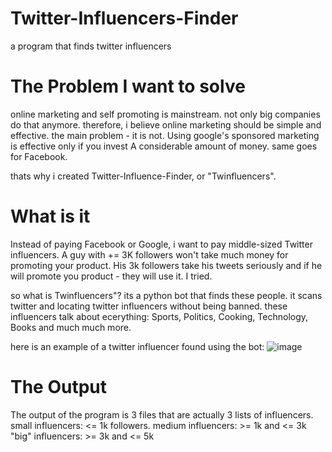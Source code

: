 # Twitter-Influencers-Finder
a program that finds twitter influencers 

# The Problem I want to solve
online marketing and self promoting is mainstream.
not only big companies do that anymore.
therefore, i believe online marketing should be simple and effective.
the main problem - it is not.
Using google's sponsored marketing is effective only if you invest A considerable amount of money.
same goes for Facebook.

thats why i created Twitter-Influence-Finder, or "Twinfluencers".

# What is it
Instead of paying Facebook or Google, i want to pay middle-sized Twitter influencers.
A guy with += 3K followers won't take much money for promoting your product.
His 3k followers take his tweets seriously and if he will promote you product - they will use it. I tried.

so what is Twinfluencers"?
its a python bot that finds these people. it scans twitter and locating twitter influencers without being banned.
these influencers talk about ecerything: Sports, Politics, Cooking, Technology, Books and much much more.

here is an example of a twitter influencer found using the bot:
![image](https://user-images.githubusercontent.com/85450521/210320666-689e9d59-5efa-4755-b37e-06cc1efb401f.png)

# The Output
The output of the program is 3 files that are actually 3 lists of influencers.
small influencers: <= 1k followers.
medium influencers: >= 1k  and <= 3k
"big" influencers: >= 3k  and <= 5k

